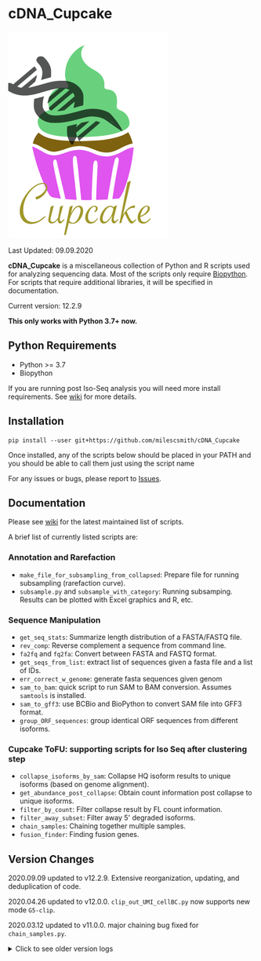 # cDNA_Cupcake

![logo](https://github.com/Magdoll/images_public/blob/master/logos/Cupcake_logo.png)

Last Updated: 09.09.2020

**cDNA_Cupcake** is a miscellaneous collection of Python and R scripts used for analyzing sequencing data. Most of the scripts only require [Biopython](http://biopython.org/wiki/Download). For scripts that require additional libraries, it will be specified in documentation.

Current version: 12.2.9

**This only works with Python 3.7+ now.**

## Python Requirements
* Python >= 3.7
* Biopython 

If you are running post Iso-Seq analysis you will need more install requirements. See [wiki](https://github.com/Magdoll/cDNA_Cupcake/wiki/Cupcake-ToFU%3A-supporting-scripts-for-Iso-Seq-after-clustering-step) for more details.

## Installation
```
pip install --user git+https://github.com/milescsmith/cDNA_Cupcake
```
Once installed, any of the scripts below should be placed in your PATH and you should be able to call them just using the script name

For any issues or bugs, please report to [Issues](https://github.com/Magdoll/cDNA_Cupcake/issues).

## Documentation

Please see [wiki](https://github.com/Magdoll/cDNA_Cupcake/wiki) for the latest maintained list of scripts.

A brief list of currently listed scripts are:

### Annotation and Rarefaction
* `make_file_for_subsampling_from_collapsed`: Prepare file for running subsampling (rarefaction curve).
* `subsample.py` and `subsample_with_category`: Running subsamping. Results can be plotted with Excel graphics and R, etc.

### Sequence Manipulation
* `get_seq_stats`: Summarize length distribution of a FASTA/FASTQ file.
* `rev_comp`: Reverse complement a sequence from command line.
* `fa2fq` and `fq2fa`: Convert between FASTA and FASTQ format.
* `get_seqs_from_list`: extract list of sequences given a fasta file and a list of IDs.
* `err_correct_w_genome`: generate fasta sequences given genom
* `sam_to_bam`: quick script to run SAM to BAM conversion. Assumes `samtools` is installed.
* `sam_to_gff3`: use BCBio and BioPython to convert SAM file into GFF3 format. 
* `group_ORF_sequences`: group identical ORF sequences from different isoforms.

### Cupcake ToFU: supporting scripts for Iso Seq after clustering step
* `collapse_isoforms_by_sam`: Collapse HQ isoform results to unique isoforms (based on genome alignment).
* `get_abundance_post_collapse`: Obtain count information post collapse to unique isoforms.
* `filter_by_count`: Filter collapse result by FL count information.
* `filter_away_subset`: Filter away 5' degraded isoforms.
* `chain_samples`: Chaining together multiple samples.
* `fusion_finder`: Finding fusion genes.

## Version Changes

2020.09.09 updated to v12.2.9.  Extensive reorganization, updating, and deduplication of code.

2020.04.26 updated to v12.0.0. `clip_out_UMI_cellBC.py` now supports new mode `G5-clip`.

2020.03.12 updated to v11.0.0. major chaining bug fixed for `chain_samples.py`.

<details>
   <summary>Click to see older version logs</summary>

	2020.01.31 updated to v10.0.1. fixed typo in `collapse_isoforms_by_sam.py`

	2020.01.27 updated to v10.0.0. `chain_samples.py` now supported multithreading via `--cpus` option, also fixed chain bugs related to 3' differences.

	2019.12.30 updated to v9.2.0. fixed support for running `run_preCluster.py` that is used by Cogent.

	2019.12.18 updated to v9.1.1. changed `bcbiogff` dependency to `bcbio-gff` in `setup.py`.

	2019.12.18 updated to v9.1.0. added fasta support for `filter_away_subset.py` and `filter_by_count.py`.

	2019.12.09 updated to v9.0.3. fixed geneid display issue with PB.X.Y in GFF output for collapse.

	2019.10.02 updated to v9.0.2. updated collapse script series parameters to fit with isoseq3 output.

	2019.10.02 updated to v9.0.1. bug fix on fasta output in `dedup_FLNC_per_cluster.py`. removed pbcore dependency so Py3 fully usable for single cell scripts!

	2019.09.25 updated to v8.7.0. `clip_out_UMI_cellBC.py` supports unusual 10X 5' end single cell schema.
    
    2019.09.24 updated to v8.6. `cupcake.io.GFF.py` now supports `gene_id` write out.
    
    2019.09.16 updated to v8.5. fixed `collapse_isoforms_by_sam.py` incorrect behavior in fuzzy chain
    
    2019.08.20 updated to v8.4. `run_phaser.py` dependncy is pyvcf, not bio-vcf.
    
    2019.08.19 updated to v8.3. removed bug testing code in cupcake preclustering.
    
    2019.07.26 updated to v8.2. `subsample.py` now uses `min_fl_count` cutoff in count setup. also added `subsample_with_category.py`
    
    2019.07.25 updated to v8.1. `sam_to_gff3.py` modified to work with SQANTI2 (v3.3+) changes
    
    2019.07.02 updated to v8.0. `cupcake.io.GFF.GTF` now can handle missing transcript_name field
    
    2019.06.25 updated to v7.9. fixed minor dict issue with `demux_by_barcode_groups.py`
    
    2019.06.21 updated to v7.8. fixed `demux_by_barcode_groups.py` tab/space mixing issue.
    
    2019.06.20 updated to v7.7. fixed chromosome output error in `chain_fusion_samples.py`.
    
    2019.06.07 updated to v7.6. changed preClustering to include "tucked" sequences
    
    2019.06.03 updated to v7.5. added `summarize_byloci_results.py` and `collect_all_vcf.py` in phasing/ for IsoPhase.
    
    2019.05.28 updated to v7.4. fixed `select_loci_to_phase.py` to work for short genomes.
    
    2019.05.22 updated to v7.3. made `calc_expected_accuracy_from_fastq.py` and `filter_lq_isoforms.py` work for FLNC. Also added 0-bp exon filter for collapse script.
    
    2019.04.30 updated to v7.2. fixed warning/bug in `coordinate_mapper.py` by use `str()` instead of `.tostring()` for Bio.Seq objects.
    
    2019.04.30 updated to v7.1. added `group_ORF_sequences.py` for grouping ORF predictions.
    
    2019.04.08 updated to v7.0. fixed `summarize_sample_GFF_junctions.py` for newline error.
    
    2019.03.27 updated to v6.9. fixed `clip_out_UMI_cellBC.py` to properly handle 0-length UMIs or BCs (but not both).
    
    2019.03.19 updated to v6.8. fixed `phasing.io.SAMMPileUpReader.py` for cov 0 returns
    
    2019.03.14 updated to v6.7. added `sam_to_collapsed_gff.py`
    
    2019.03.11 updated to v6.6. temp support of lazy  BED reader in BED.py
    
    2019.02.25 updated to v6.5. fixed `filter_away_subset.py` to handle edge case where the shorter one is monoexonic.
    
    2019.01.31 updated to v6.4. fixed junction 6-field support in `scrub_sample_GFF_junctions.py`. 
    
    2019.01.30 updated to v6.3. fixed typo in `summarize_sample_GFF_junctions.py`.
    
    2019.01.12 updated to v6.2. added first version of IsoPhase scripts.
    
    2018.10.29 updated to v6.1. changed confusing param name in `chain_samples.py` to `--dun-merge-5-shorter`
    
    2018.10.29 updated to v6.0. added `demux_by_barcode_group.txt` for creating demultiplexed GFF (and FASTX) from demux count files.
    
    2018.10.15 updated to v5.11. `sam_to_gff3.py` updated to allow `source` param.
    
    2018.10.12 updated to v5.10. collapse scripts further handles isoseq3 with mapping formats.
    
    2018.08.30 updated to v5.9. have collapse script handle isoseq3 formats correctly in get_fl_from_id().
    
    2018.08.01 updated to v5.8. (also tagged as `cupcake_v5.8`) fixed `sam_to_gff3.py` to output GFF3 correctly, also refreshed BioReaders.py in sequence/ to be up-to-date with cupcake/io version.
    
    2018.07.16 updated to v5.7. added `sam_to_bam.py` and `sam_to_gff3.py` (requires BCBio)
    
    2018.07.13 updated to v5.6. fixed polyA length bug in make classify report for isoseq3.
    
    2018.06.29 updated to v5.4. collapse,fusion,abundance,demux now works with isoseq3 output. 
    
    2018.03.29 updated to v5.3. Update to work with pitchfork SA5.1
    
    2018.03.12 updated to v5.2. Fixed over-collapsing genes in collapse script. Now processing strands separately in correct manner.
    
    2017.11.06 updated to v4.1. pCS merge incorrect in `chain_samples.py`. Fixed.
    
    2017.10.31 updated to v4.0. pCS merge incorrect in `run_preCluster.py`. Fixed.
    
    2017.10.10 updated to v3.9. Merged pCS branch (`--dun_use_partial`) and cdunn's random seed.
    
    2017.09.25 updated to v3.7. Fixed minor printing error in `scrubbed.group.txt` for `scrub_sample_GFF_junctions.py`.
</details>
